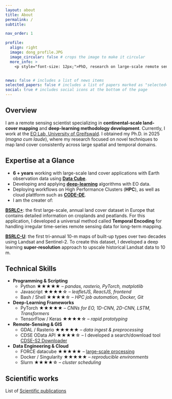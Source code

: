 ```yaml
---
layout: about
title: About
permalink: /
subtitle: 

nav_order: 1

profile:
  align: right
  image: dong_profile.JPG
  image_circular: false # crops the image to make it circular
  more_info: >
    <p style="font-size: 12px;">PhD, research on large-scale remote sensing applications</p>


news: false # includes a list of news items
selected_papers: false # includes a list of papers marked as "selected={true}"
social: true # includes social icons at the bottom of the page
---
```


## **Overview**

I am a remote sensing scientist specializing in **continental-scale land-cover mapping** and **deep-learning methodology development**. Currently, I work at the [EO Lab, University of Greifswald](https://geo.uni-greifswald.de/en/chairs/geographie/translate-to-english-fernerkundung-und-geoinformationsverarbeitung/). I obtained my Ph.D. in 2025 (*magna cum laude*), where my research focused on novel techniques to map land cover consistently across large spatial and temporal domains.

## **Expertise at a Glance**
- **6 + years** working with large-scale land cover applications with Earth observation data using <b><a target="_blank" href='https://vudongpham.github.io/EOLabDatacubeReport/'>Data Cube</a></b>.
- Developing and applying <b><a target="_blank" href='https://vudongpham.github.io/publications/'>deep-learning</a></b> algorithms with EO data.
- Deploying workflows on High Performance Clusters (<b>HPC</b>), as well as cloud plattform such as <b><a target="_blank" href='https://code-de.org/en/'>CODE-DE</a></b>. 
- I am the creater of:

<b><a target="_blank" href='https://vudongpham.github.io/blog/2025/BSRLC-Plus'>BSRLC+</a></b>: the first large-scale, annual land cover dataset in Europe that contains detailed information on croplands and peatlands. For this application, I developed a universal method called <b>Temporal Encoding</b> for handling irregular time-series remote sensing data for long-term mapping.

<b><a target="_blank" href='https://vudongpham.github.io/blog/2025/BSRLC-Urban'>BSRLC-U</a></b>: the first tri-annual 10-m maps of built-up types over two decades using Landsat and Sentinel-2. To create this dataset, I developed a deep learning <b>super-resolution</b> approach to upscale historical Landsat data to 10 m.

## **Technical Skills**
- **Programming & Scripting**  
  - Python ★★★★★ – *pandas, rasterio, PyTorch, matplotlib* 
  - Javascript ★★★★☆ – *leafletJS, ReactJS, frontend* 
  - Bash / Shell ★★★★☆ – *HPC job automation, Docker, Git*
- **Deep-Learning Frameworks**  
  - PyTorch ★★★★★ – *CNNs for EO, 1D-CNN, 2D-CNN, LSTM, Transformers*  
  - TensorFlow / Keras ★★★★☆ – *rapid prototyping*
- **Remote-Sensing & GIS**  
  - GDAL / Rasterio ★★★★★ – *data ingest & preprocessing*  
  - CDSE OData API ★★★★☆ – I developed a search/download tool <a target="_blank" href='https://github.com/vudongpham/CDSE_Sentinel2_downloader'>CDSE-S2 Downloader</a>
- **Data Engineering & Cloud**  
  - FORCE datacube ★★★★★ – <a target="_blank" href='https://vudongpham.github.io/EOLabDatacubeReport/'>large-scale processing</a> 
  - Docker / Singularity ★★★★★ – *reproducible environments*  
  - Slurm ★★★★☆ – *cluster scheduling*  

## **Scientific works**
List of <a target="_blank" href='https://vudongpham.github.io/publications/'>Scientific publications</a> 